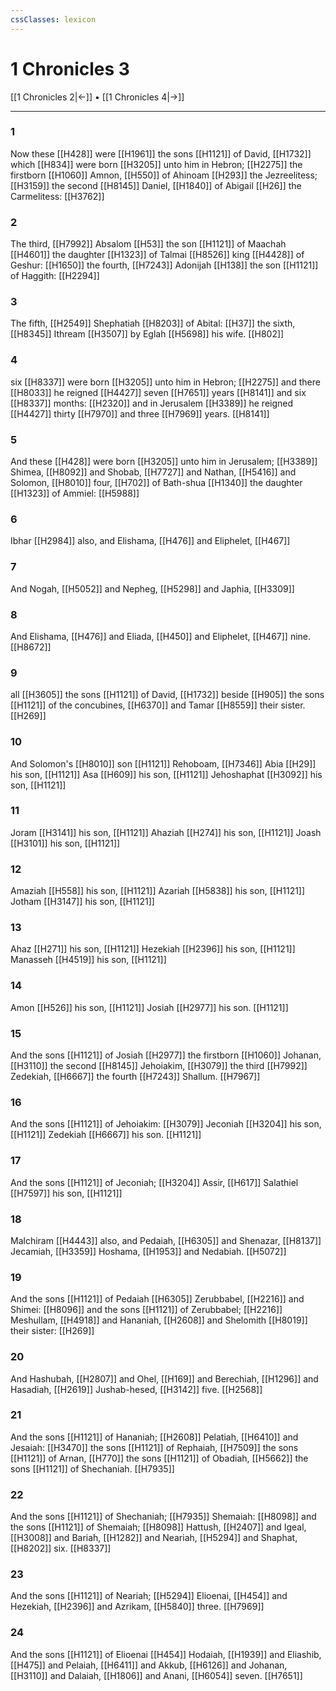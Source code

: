 ```yaml
---
cssClasses: lexicon
---
```

# 1 Chronicles 3

[[1 Chronicles 2|←]] • [[1 Chronicles 4|→]]

---

### 1
Now these [[H428]] were [[H1961]] the sons [[H1121]] of David, [[H1732]] which [[H834]] were born [[H3205]] unto him in Hebron; [[H2275]] the firstborn [[H1060]] Amnon, [[H550]] of Ahinoam [[H293]] the Jezreelitess; [[H3159]] the second [[H8145]] Daniel, [[H1840]] of Abigail [[H26]] the Carmelitess: [[H3762]]

### 2
The third, [[H7992]] Absalom [[H53]] the son [[H1121]] of Maachah [[H4601]] the daughter [[H1323]] of Talmai [[H8526]] king [[H4428]] of Geshur: [[H1650]] the fourth, [[H7243]] Adonijah [[H138]] the son [[H1121]] of Haggith: [[H2294]]

### 3
The fifth, [[H2549]] Shephatiah [[H8203]] of Abital: [[H37]] the sixth, [[H8345]] Ithream [[H3507]] by Eglah [[H5698]] his wife. [[H802]]

### 4
six [[H8337]] were born [[H3205]] unto him in Hebron; [[H2275]] and there [[H8033]] he reigned [[H4427]] seven [[H7651]] years [[H8141]] and six [[H8337]] months: [[H2320]] and in Jerusalem [[H3389]] he reigned [[H4427]] thirty [[H7970]] and three [[H7969]] years. [[H8141]]

### 5
And these [[H428]] were born [[H3205]] unto him in Jerusalem; [[H3389]] Shimea, [[H8092]] and Shobab, [[H7727]] and Nathan, [[H5416]] and Solomon, [[H8010]] four, [[H702]] of Bath-shua [[H1340]] the daughter [[H1323]] of Ammiel: [[H5988]]

### 6
Ibhar [[H2984]] also, and Elishama, [[H476]] and Eliphelet, [[H467]]

### 7
And Nogah, [[H5052]] and Nepheg, [[H5298]] and Japhia, [[H3309]]

### 8
And Elishama, [[H476]] and Eliada, [[H450]] and Eliphelet, [[H467]] nine. [[H8672]]

### 9
all [[H3605]] the sons [[H1121]] of David, [[H1732]] beside [[H905]] the sons [[H1121]] of the concubines, [[H6370]] and Tamar [[H8559]] their sister. [[H269]]

### 10
And Solomon's [[H8010]] son [[H1121]] Rehoboam, [[H7346]] Abia [[H29]] his son, [[H1121]] Asa [[H609]] his son, [[H1121]] Jehoshaphat [[H3092]] his son, [[H1121]]

### 11
Joram [[H3141]] his son, [[H1121]] Ahaziah [[H274]] his son, [[H1121]] Joash [[H3101]] his son, [[H1121]]

### 12
Amaziah [[H558]] his son, [[H1121]] Azariah [[H5838]] his son, [[H1121]] Jotham [[H3147]] his son, [[H1121]]

### 13
Ahaz [[H271]] his son, [[H1121]] Hezekiah [[H2396]] his son, [[H1121]] Manasseh [[H4519]] his son, [[H1121]]

### 14
Amon [[H526]] his son, [[H1121]] Josiah [[H2977]] his son. [[H1121]]

### 15
And the sons [[H1121]] of Josiah [[H2977]] the firstborn [[H1060]] Johanan, [[H3110]] the second [[H8145]] Jehoiakim, [[H3079]] the third [[H7992]] Zedekiah, [[H6667]] the fourth [[H7243]] Shallum. [[H7967]]

### 16
And the sons [[H1121]] of Jehoiakim: [[H3079]] Jeconiah [[H3204]] his son, [[H1121]] Zedekiah [[H6667]] his son. [[H1121]]

### 17
And the sons [[H1121]] of Jeconiah; [[H3204]] Assir, [[H617]] Salathiel [[H7597]] his son, [[H1121]]

### 18
Malchiram [[H4443]] also, and Pedaiah, [[H6305]] and Shenazar, [[H8137]] Jecamiah, [[H3359]] Hoshama, [[H1953]] and Nedabiah. [[H5072]]

### 19
And the sons [[H1121]] of Pedaiah [[H6305]] Zerubbabel, [[H2216]] and Shimei: [[H8096]] and the sons [[H1121]] of Zerubbabel; [[H2216]] Meshullam, [[H4918]] and Hananiah, [[H2608]] and Shelomith [[H8019]] their sister: [[H269]]

### 20
And Hashubah, [[H2807]] and Ohel, [[H169]] and Berechiah, [[H1296]] and Hasadiah, [[H2619]] Jushab-hesed, [[H3142]] five. [[H2568]]

### 21
And the sons [[H1121]] of Hananiah; [[H2608]] Pelatiah, [[H6410]] and Jesaiah: [[H3470]] the sons [[H1121]] of Rephaiah, [[H7509]] the sons [[H1121]] of Arnan, [[H770]] the sons [[H1121]] of Obadiah, [[H5662]] the sons [[H1121]] of Shechaniah. [[H7935]]

### 22
And the sons [[H1121]] of Shechaniah; [[H7935]] Shemaiah: [[H8098]] and the sons [[H1121]] of Shemaiah; [[H8098]] Hattush, [[H2407]] and Igeal, [[H3008]] and Bariah, [[H1282]] and Neariah, [[H5294]] and Shaphat, [[H8202]] six. [[H8337]]

### 23
And the sons [[H1121]] of Neariah; [[H5294]] Elioenai, [[H454]] and Hezekiah, [[H2396]] and Azrikam, [[H5840]] three. [[H7969]]

### 24
And the sons [[H1121]] of Elioenai [[H454]] Hodaiah, [[H1939]] and Eliashib, [[H475]] and Pelaiah, [[H6411]] and Akkub, [[H6126]] and Johanan, [[H3110]] and Dalaiah, [[H1806]] and Anani, [[H6054]] seven. [[H7651]]